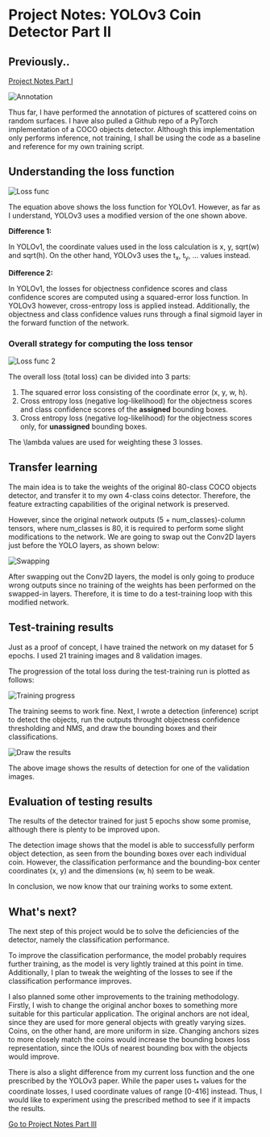 # Project Notes: YOLOv3 Coin Detector Part II

## Previously..

[Project Notes Part I](/project-notes.md)

![Annotation](/annotation.png)

Thus far, I have performed the annotation of pictures of scattered coins on random surfaces. I have also 
pulled a Github repo of a PyTorch implementation of a COCO objects detector. Although this implementation 
only performs inference, not training, I shall be using the code as a baseline and reference for my own 
training script.

## Understanding the loss function

![Loss func](/loss-func.PNG)

The equation above shows the loss function for YOLOv1. However, as far as I understand, YOLOv3 uses a modified 
version of the one shown above.

**Difference 1:**

In YOLOv1, the coordinate values used in the loss calculation is x, y, sqrt(w) and sqrt(h). On the other hand, 
YOLOv3 uses the t<sub>x</sub>, t<sub>y</sub>, ... values instead.

**Difference 2:**

In YOLOv1, the losses for objectness confidence scores and class confidence scores are computed using a 
squared-error loss function. In YOLOv3 however, cross-entropy loss is applied instead. Additionally, the 
objectness and class confidence values runs through a final sigmoid layer in the forward function of the network.

### Overall strategy for computing the loss tensor

![Loss func 2](/loss-function.jpg)

The overall loss (total loss) can be divided into 3 parts: 

1. The squared error loss consisting of the coordinate error (x, y, w, h).
2. Cross entropy loss (negative log-likelihood) for the objectness scores and class confidence scores of the 
**assigned** bounding boxes.
3. Cross entropy loss (negative log-likelihood) for the objectness scores only, for **unassigned** bounding 
boxes.

The \lambda values are used for weighting these 3 losses. 

## Transfer learning

The main idea is to take the weights of the original 80-class COCO objects detector, and transfer it to my own 
4-class coins detector. Therefore, the feature extracting capabilities of the original network is preserved.

However, since the original network outputs (5 + num_classes)-column tensors, where num_classes is 80, it is 
required to perform some slight modifications to the network. We are going to swap out the Conv2D layers just 
before the YOLO layers, as shown below:

![Swapping](/swapping.PNG)

After swapping out the Conv2D layers, the model is only going to produce wrong outputs since no training of the 
weights has been performed on the swapped-in layers. Therefore, it is time to do a test-training loop with this 
modified network.

## Test-training results

Just as a proof of concept, I have trained the network on my dataset for 5 epochs. I used 21 training images and 
8 validation images.

The progression of the total loss during the test-training run is plotted as follows:

![Training progress](/training-progress.png)

The training seems to work fine. Next, I wrote a detection (inference) script to detect the objects, run the 
outputs throught objectness confidence thresholding and NMS, and draw the bounding boxes and their 
classifications.

![Draw the results](/sample-detection.PNG)

The above image shows the results of detection for one of the validation images.

## Evaluation of testing results

The results of the detector trained for just 5 epochs show some promise, although there is plenty to be improved 
upon.

The detection image shows that the model is able to successfully perform object detection, as seen from the 
bounding boxes over each individual coin. However, the classification performance and the bounding-box center 
coordinates (x, y) and the dimensions (w, h) seem to be weak.

In conclusion, we now know that our training works to some extent.

## What's next?

The next step of this project would be to solve the deficiencies of the detector, namely the classification 
performance.

To improve the classification performance, the model probably requires further training, as the model is very 
lightly trained at this point in time. Additionally, I plan to tweak the weighting of the losses to see if the 
classification performance improves.

I also planned some other improvements to the training methodology. Firstly, I wish to change the original 
anchor boxes to something more suitable for this particular application. The original anchors are not ideal, 
since they are used for more general objects with greatly varying sizes. Coins, on the other hand, are more 
uniform in size. Changing anchors sizes to more closely match the coins would increase the bounding boxes loss 
representation, since the IOUs of nearest bounding box with the objects would improve.

There is also a slight difference from my current loss function and the one prescribed by the YOLOv3 paper. 
While the paper uses t<sub>\*</sub> values for the coordinate losses, I used coordinate values of range [0-416] 
instead. Thus, I would like to experiment using the prescribed method to see if it impacts the results.

[Go to Project Notes Part III](/project-notes-3.md)
